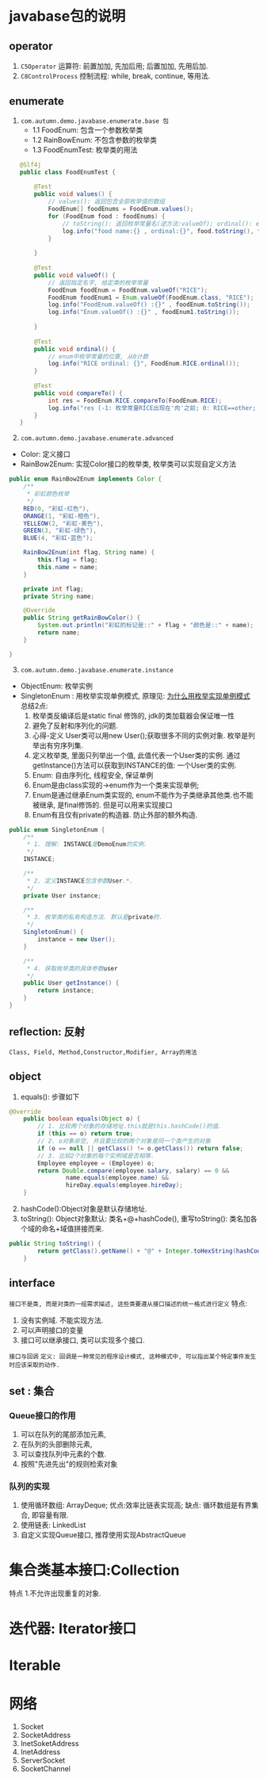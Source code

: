 javabase包的说明
 ========
## operator
1. `C5Operator`  运算符: 前置加加, 先加后用; 后置加加, 先用后加.
2. `C8ControlProcess` 控制流程: while, break, continue, 等用法.

## enumerate
1. `com.autumn.demo.javabase.enumerate.base 包`
    - 1.1 FoodEnum: 包含一个参数枚举类
    - 1.2 RainBowEnum: 不包含参数的枚举类
    - 1.3 FoodEnumTest: 枚举类的用法
```java
   @Slf4j
   public class FoodEnumTest {
   
       @Test
       public void values() {
           // values(): 返回包含全部枚举值的数组
           FoodEnum[] foodEnums = FoodEnum.values();
           for (FoodEnum food : foodEnums) {
               // toString(): 返回枚举常量名(逆方法:valueOf); ordinal(): enum声明中枚举常量的值
               log.info("food name:{} , ordinal:{}", food.toString(), food.ordinal());
           }
   
       }
   
       @Test
       public void valueOf() {
           // 返回指定名字, 给定类的枚举常量
           FoodEnum foodEnum = FoodEnum.valueOf("RICE");
           FoodEnum foodEnum1 = Enum.valueOf(FoodEnum.class, "RICE");
           log.info("FoodEnum.valueOf() :{}" , foodEnum.toString());
           log.info("Enum.valueOf() :{}" , foodEnum1.toString());
   
       }
   
       @Test
       public void ordinal() {
           // enum中枚举常量的位置, 从0计数
           log.info("RICE ordinal: {}", FoodEnum.RICE.ordinal());
       }
   
       @Test
       public void compareTo() {
           int res = FoodEnum.RICE.compareTo(FoodEnum.RICE);
           log.info("res (-1: 枚举常量RICE出现在'肉'之前; 0: RICE==other; 正值: RICE的ordinal>肉的ordinal):{}", res);
       }
   } 
   ```
2. `com.autumn.demo.javabase.enumerate.advanced`
* Color: 定义接口
* RainBow2Enum: 实现Color接口的枚举类, 枚举类可以实现自定义方法
```java
public enum RainBow2Enum implements Color {
    /**
     * 彩虹颜色枚举
     */
    RED(0, "彩虹-红色"),
    ORANGE(1, "彩虹-橙色"),
    YELLEOW(2, "彩虹-黄色"),
    GREEN(3, "彩虹-绿色"),
    BLUE(4, "彩虹-蓝色");

    RainBow2Enum(int flag, String name) {
        this.flag = flag;
        this.name = name;
    }

    private int flag;
    private String name;

    @Override
    public String getRainBowColor() {
        System.out.println("彩虹的标记是::" + flag + "颜色是::" + name);
        return name;
    }

}
```

3. `com.autumn.demo.javabase.enumerate.instance`
* ObjectEnum: 枚举实例
* SingletonEnum : 用枚举实现单例模式, 原理见: [为什么用枚举实现单例模式](https://www.cnblogs.com/chiclee/p/9097772.html)
总结2点:
    1. 枚举类反编译后是static final 修饰的, jdk的类加载器会保证唯一性
    2. 避免了反射和序列化的问题.
    3. 心得-定义 User类可以用new User();获取很多不同的实例对象. 枚举是列举出有穷序列集.
    4. 定义枚举类, 里面只列举出一个值, 此值代表一个User类的实例. 通过getInstance()方法可以获取到INSTANCE的值: 一个User类的实例.
    5. Enum: 自由序列化, 线程安全, 保证单例
    6. Enum是由class实现的->enum作为一个类来实现单例;
    7. Enum是通过继承Enum类实现的, enum不能作为子类继承其他类.也不能被继承, 是final修饰的. 但是可以用来实现接口
    8. Enum有且仅有private的构造器. 防止外部的额外构造.

```java
public enum SingletonEnum {
    /**
     * 1. 理解: INSTANCE是DemoEnum的实例.
     */
    INSTANCE;

    /**
     * 2. 定义INSTANCE包含参数User.*.
     */
    private User instance;

    /**
     * 3. 枚举类的私有构造方法. 默认是private的.
     */
    SingletonEnum() {
        instance = new User();
    }

    /**
     * 4. 获取枚举类的具体参数user
     */
    public User getInstance() {
        return instance;
    }
}
```

## reflection: 反射
`Class, Field, Method,Constructor,Modifier, Array的用法`

## object
1. equals(): 步骤如下
 ```java
@Override
     public boolean equals(Object o) {
         // 1. 比较两个对象的存储地址.this就是this.hashCode()的值.
         if (this == o) return true;
         // 2. o对象非空, 并且要比较的两个对象是同一个类产生的对象
         if (o == null || getClass() != o.getClass()) return false;
         // 3. 比较2个对象的每个实例域是否相等.
         Employee employee = (Employee) o;
         return Double.compare(employee.salary, salary) == 0 &&
                 name.equals(employee.name) &&
                 hireDay.equals(employee.hireDay);
     }
 ```
  
2. hashCode():Object对象是默认存储地址.
3. toString(): Object对象默认: 类名+@+hashCode(), 重写toString(): 类名加各个域的命名+域值拼接而来.
```java
public String toString() {
        return getClass().getName() + "@" + Integer.toHexString(hashCode());
    }
```

## interface
`接口不是类, 而是对类的一组需求描述, 这些类要遵从接口描述的统一格式进行定义`
特点:
1. 没有实例域. 不能实现方法.
2. 可以声明接口的变量
3. 接口可以继承接口, 类可以实现多个接口.

`接口与回调`
`定义: 回调是一种常见的程序设计模式, 这种模式中, 可以指出某个特定事件发生时应该采取的动作.`

## set : 集合
### Queue接口的作用
1. 可以在队列的尾部添加元素,
2. 在队列的头部删除元素, 
3. 可以查找队列中元素的个数.
4. 按照"先进先出"的规则检索对象

### 队列的实现
1. 使用循环数组: ArrayDeque; 优点:效率比链表实现高; 缺点: 循环数组是有界集合, 即容量有限.
2. 使用链表: LinkedList
3. 自定义实现Queue接口, 推荐使用实现AbstractQueue

集合类基本接口:Collection
===
特点
1.不允许出现重复的对象.

迭代器: Iterator接口
===

Iterable
===

网络
==
1. Socket
2. SocketAddress
3. InetSoketAddress
4. InetAddress
5. ServerSocket
5. SocketChannel





